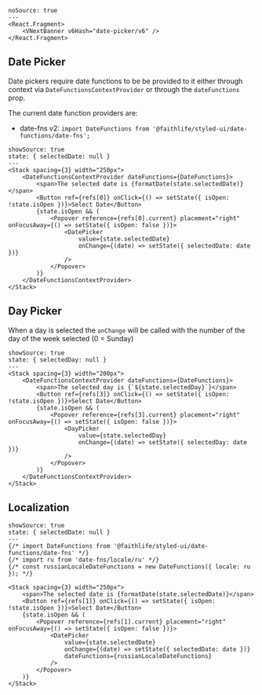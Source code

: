 ```react
noSource: true
---
<React.Fragment>
	<VNextBanner v6Hash="date-picker/v6" />
</React.Fragment>
```

## Date Picker

Date pickers require date functions to be be provided to it either through context via `DateFunctionsContextProvider` or through the `dateFunctions` prop.

The current date function providers are:

- date-fns v2: `import DateFunctions from '@faithlife/styled-ui/date-functions/date-fns';`

```react
showSource: true
state: { selectedDate: null }
---
<Stack spacing={3} width="250px">
	<DateFunctionsContextProvider dateFunctions={DateFunctions}>
		<span>The selected date is {formatDate(state.selectedDate)}</span>
		<Button ref={refs[0]} onClick={() => setState({ isOpen: !state.isOpen })}>Select Date</Button>
		{state.isOpen && (
			<Popover reference={refs[0].current} placement="right" onFocusAway={() => setState({ isOpen: false })}>
				<DatePicker
					value={state.selectedDate}
					onChange={(date) => setState({ selectedDate: date })}
				/>
			</Popover>
		)}
	</DateFunctionsContextProvider>
</Stack>
```

## Day Picker

When a day is selected the `onChange` will be called with the number of the day of the week selected (0 = Sunday)

```react
showSource: true
state: { selectedDay: null }
---
<Stack spacing={3} width="200px">
	<DateFunctionsContextProvider dateFunctions={DateFunctions}>
		<span>The selected day is {`${state.selectedDay}`}</span>
		<Button ref={refs[3]} onClick={() => setState({ isOpen: !state.isOpen })}>Select Date</Button>
		{state.isOpen && (
			<Popover reference={refs[3].current} placement="right" onFocusAway={() => setState({ isOpen: false })}>
				<DayPicker
					value={state.selectedDay}
					onChange={(date) => setState({ selectedDay: date })}
				/>
			</Popover>
		)}
	</DateFunctionsContextProvider>
</Stack>
```

## Localization

```react
showSource: true
state: { selectedDate: null }
---
{/* import DateFunctions from '@faithlife/styled-ui/date-functions/date-fns' */}
{/* import ru from 'date-fns/locale/ru' */}
{/* const russianLocaleDateFunctions = new DateFunctions({ locale: ru }); */}

<Stack spacing={3} width="250px">
	<span>The selected date is {formatDate(state.selectedDate)}</span>
	<Button ref={refs[1]} onClick={() => setState({ isOpen: !state.isOpen })}>Select Date</Button>
	{state.isOpen && (
		<Popover reference={refs[1].current} placement="right" onFocusAway={() => setState({ isOpen: false })}>
			<DatePicker
				value={state.selectedDate}
				onChange={(date) => setState({ selectedDate: date })}
				dateFunctions={russianLocaleDateFunctions}
			/>
		</Popover>
	)}
</Stack>
```
